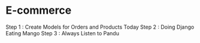 # E-commerce
Step 1 : Create Models for Orders and Products Today
Step 2 : Doing Django Eating Mango
Step 3 : Always Listen to Pandu